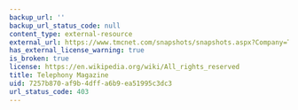 ```yaml
---
backup_url: ''
backup_url_status_code: null
content_type: external-resource
external_url: https://www.tmcnet.com/snapshots/snapshots.aspx?Company=Telephony+Magazine
has_external_license_warning: true
is_broken: true
license: https://en.wikipedia.org/wiki/All_rights_reserved
title: Telephony Magazine
uid: 7257b870-af9b-4dff-a6b9-ea51995c3dc3
url_status_code: 403
---
```

